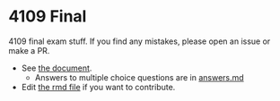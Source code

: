 # 4109 Final

4109 final exam stuff. If you find any mistakes, please open an issue or make a PR.

- See [the document](./study.pdf).
    - Answers to multiple choice questions are in [answers.md](./answers.md)
- Edit [the rmd file](./study.rmd) if you want to contribute.

